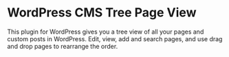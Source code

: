 # WordPress CMS Tree Page View

This plugin for WordPress gives you a tree view of all your pages and custom posts in WordPress. 
Edit, view, add and search pages, and use drag and drop pages to rearrange the order.


